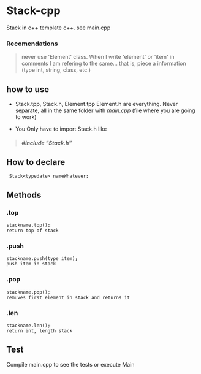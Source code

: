 
# Stack-cpp
Stack in c++ template c++. see main.cpp
### Recomendations
>never use 'Element' class. When I write 'element' or 'item' in comments I am refering to the same... that is, piece a information (type int, string, class, etc.)

## how to use
- Stack.tpp, Stack.h, Element.tpp Element.h are everything. Never separate, all in the same folder with _main.cpp_ (file where you are going to work)

- You Only have to import Stack.h like
> ##### #include "Stack.h"

## How to declare

     Stack<typedate> nameWhatever; 


## Methods
 ### .top

    stackname.top();
    return top of stack
   
### .push
    stackname.push(type item);
    push item in stack
### .pop
    stackname.pop();
    remuves first element in stack and returns it
### .len
    stackname.len();
    return int, length stack
## Test
Compile main.cpp to see the tests or execute Main
